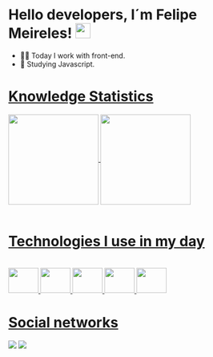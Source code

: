
# Hello developers, I´m Felipe Meireles! <img src="https://raw.githubusercontent.com/MartinHeinz/MartinHeinz/master/wave.gif" width="30px">

- 👨‍💻 Today I work with front-end.<br>
- 📖 Studying Javascript.

<div>
  <a href="https://github.com/F3lip32010
">
  <h1>Knowledge Statistics</h1>
  <img height="180em"   align="center" src="https://github-readme-stats.vercel.app/api?username=F3lip32010&show_icons=true&theme=radical&include_all_commits=true&count_private=true"/>
  <img height="180em"  align="center" src="https://github-readme-stats.vercel.app/api/top-langs/?username=F3lip32010&&layout=compact&hide=shell&theme=radical"/> 
</div>
 <br>
<div>
    <h1>Technologies I use in my day</h1>
<div style="display> inline_block"><br>
<img height="50" width="60" src="https://cdn.jsdelivr.net/gh/devicons/devicon/icons/html5/html5-original.svg" />
<img height="50" width="60" src="https://cdn.jsdelivr.net/gh/devicons/devicon/icons/css3/css3-original.svg" />
<img height="50" width="60" src="https://cdn.jsdelivr.net/gh/devicons/devicon/icons/javascript/javascript-original.svg" />
<img height="50" width="60" src="https://cdn.jsdelivr.net/gh/devicons/devicon/icons/nodejs/nodejs-original.svg" />
<img height="50" width="60" src="https://cdn.jsdelivr.net/gh/devicons/devicon/icons/bootstrap/bootstrap-original.svg" />
</div>
<h1>Social networks</h1>
    <a href="https://www.youtube.com/channel/UCtPUbVQ1ciBI5CvjbuV4cqg" target="_blank"><img src="https://img.shields.io/badge/YouTube-FF0000?style=for-the-badge&logo=youtube&logoColor=white" target="_blank"></a>
     <a href="https://discord.gg/mRzSzJgc" target="_blank"><img src="https://img.shields.io/badge/Discord-7289DA?style=for-the-badge&logo=discord&logoColor=white" target="_blank"></a>
</div>
  

  

  
 
